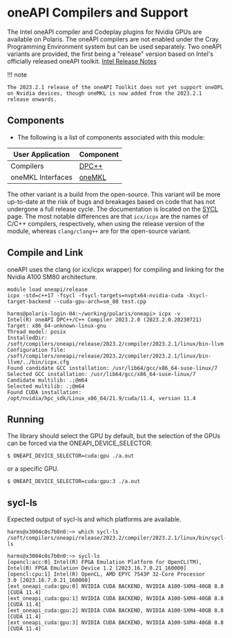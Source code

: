 # oneAPI Compilers and Support

The Intel oneAPI compiler and Codeplay plugins for Nvidia GPUs are available on Polaris. The oneAPI compilers are not enabled under the Cray Programming Environment system but can be used separately. Two oneAPI variants are provided, the first being a "release" version based on Intel's officially released oneAPI toolkit. [Intel Release Notes](https://www.intel.com/content/www/us/en/developer/articles/release-notes/intel-oneapi-toolkit-release-notes.html)

!!! note

    The 2023.2.1 release of the oneAPI Toolkit does not yet support oneDPL on Nvidia devices, though oneMKL is now added from the 2023.2.1 release onwards.

## Components

- The following is a list of components associated with this module:

| User Application  | Component                                               |
|-------------------|---------------------------------------------------------|
| Compilers         | [DPC++](https://codeplay.com/portal/blogs/2023/07/13/oneapi-2023-2-release.html) |
| oneMKL Interfaces | [oneMKL](https://github.com/oneapi-src/oneMKL)          |

The other variant is a build from the open-source. This variant will be more up-to-date at the risk of bugs and breakages based on code that has not undergone a full release cycle. The documentation is located on the [SYCL](../programming-models/sycl-polaris.md) page. The most notable differences are that `icx/icpx` are the names of C/C++ compilers, respectively, when using the release version of the module, whereas `clang/clang++` are for the open-source variant.

## Compile and Link

oneAPI uses the clang (or icx/icpx wrapper) for compiling and linking for the Nvidia A100 SM80 architecture.

```
module load oneapi/release
icpx -std=c++17 -fsycl -fsycl-targets=nvptx64-nvidia-cuda -Xsycl-target-backend --cuda-gpu-arch=sm_80 test.cpp
```

```
harms@polaris-login-04:~/working/polaris/oneapi> icpx -v
Intel(R) oneAPI DPC++/C++ Compiler 2023.2.0 (2023.2.0.20230721)
Target: x86_64-unknown-linux-gnu
Thread model: posix
InstalledDir: /soft/compilers/oneapi/release/2023.2/compiler/2023.2.1/linux/bin-llvm
Configuration file: /soft/compilers/oneapi/release/2023.2/compiler/2023.2.1/linux/bin-llvm/../bin/icpx.cfg
Found candidate GCC installation: /usr/lib64/gcc/x86_64-suse-linux/7
Selected GCC installation: /usr/lib64/gcc/x86_64-suse-linux/7
Candidate multilib: .;@m64
Selected multilib: .;@m64
Found CUDA installation: /opt/nvidia/hpc_sdk/Linux_x86_64/21.9/cuda/11.4, version 11.4
```

## Running

The library should select the GPU by default, but the selection of the GPUs can be forced via the ONEAPI_DEVICE_SELECTOR.

```
$ ONEAPI_DEVICE_SELECTOR=cuda:gpu ./a.out
```

or a specific GPU.

```
$ ONEAPI_DEVICE_SELECTOR=cuda:gpu:3 ./a.out
```

## sycl-ls

Expected output of sycl-ls and which platforms are available.

```
harms@x3004c0s7b0n0:~> which sycl-ls
/soft/compilers/oneapi/release/2023.2/compiler/2023.2.1/linux/bin/sycl-ls

harms@x3004c0s7b0n0:~> sycl-ls
[opencl:acc:0] Intel(R) FPGA Emulation Platform for OpenCL(TM), Intel(R) FPGA Emulation Device 1.2 [2023.16.7.0.21_160000]
[opencl:cpu:1] Intel(R) OpenCL, AMD EPYC 7543P 32-Core Processor                3.0 [2023.16.7.0.21_160000]
[ext_oneapi_cuda:gpu:0] NVIDIA CUDA BACKEND, NVIDIA A100-SXM4-40GB 8.8 [CUDA 11.4]
[ext_oneapi_cuda:gpu:1] NVIDIA CUDA BACKEND, NVIDIA A100-SXM4-40GB 8.8 [CUDA 11.4]
[ext_oneapi_cuda:gpu:2] NVIDIA CUDA BACKEND, NVIDIA A100-SXM4-40GB 8.8 [CUDA 11.4]
[ext_oneapi_cuda:gpu:3] NVIDIA CUDA BACKEND, NVIDIA A100-SXM4-40GB 8.8 [CUDA 11.4]
```